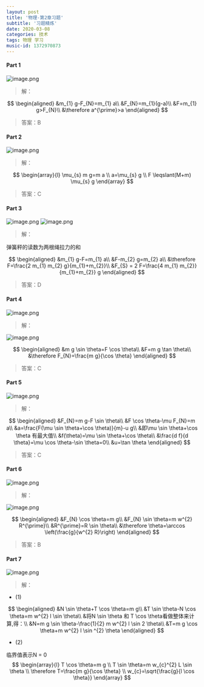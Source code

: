 ```yaml
---
layout: post
title: '物理-第2章习题'
subtitle: '习题精炼'
date: 2020-03-08
categories: 技术
tags: 物理 学习
music-id: 1372970873
---
```


#### Part 1

![image.png](https://yanxuan.nosdn.127.net/41d4e47d5c1707bdaeeddec0f71939d5.png)
>解：

$$
\begin{aligned}
&m_{1} g-F_{N}=m_{1} a\\
&F_{N}=m_{1}(g-a)\\
&F=m_{1} g>F_{N}\\
&\therefore a^{\prime}>a
\end{aligned}
$$
>答案：B

#### Part 2

![image.png](https://yanxuan.nosdn.127.net/0f7fe868e3553e1568ce81f10f477b68.png)
>解：

$$
\begin{array}{l}
\mu_{s} m g=m a \\
a=\mu_{s} g \\
F \leqslant(M+m) \mu_{s} g
\end{array}
$$

>答案：C

#### Part 3

![image.png](https://yanxuan.nosdn.127.net/054020b432435de6af3c061f2d63e65a.png)
![image.png](https://yanxuan.nosdn.127.net/4d30278180a007ee2719bc2dfb33c8a4.png)

>解：

弹簧秤的读数为两根绳拉力的和

$$
\begin{aligned}
&m_{1} g-F=m_{1} a\\
&F-m_{2} g=m_{2} a\\
&\therefore F=\frac{2 m_{1} m_{2} g}{m_{1}+m_{2}}\\
&F_{S} = 2 F=\frac{4 m_{1} m_{2}}{m_{1}+m_{2}} g
\end{aligned}
$$

>答案：D

#### Part 4

![image.png](https://yanxuan.nosdn.127.net/7d2ad5fa938abd4a872433f3b8cebc1c.png)

>解：

![image.png](https://yanxuan.nosdn.127.net/8645b0d9ea5ecc092763c95136a2b2c1.png)

$$
\begin{aligned}
&m g \sin \theta=F \cos \theta\\
&F=m g \tan \theta\\
&\therefore F_{N}=\frac{m g}{\cos \theta}
\end{aligned}
$$

>答案：C

#### Part 5

![image.png](https://yanxuan.nosdn.127.net/f5d304c130f5bbb28dd30ce3db1977f1.png)
>解：

$$
\begin{aligned}
&F_{N}=m g-F \sin \theta\\
&F \cos \theta-\mu F_{N}=m a\\
&a=\frac{F(\mu \sin \theta+\cos \theta)}{m}-u g\\
&即\mu \sin \theta+\cos \theta 有最大值\\
&f(\theta)=\mu \sin \theta+\cos \theta\\
&\frac{d f}{d \theta}=\mu \cos \theta-\sin \theta=0\\
&u=\tan \theta
\end{aligned}
$$

>答案：C

#### Part 6

![image.png](https://yanxuan.nosdn.127.net/81c7d8f141d7fc96b6e1205e5e9ead87.png)

>解：

![image.png](https://yanxuan.nosdn.127.net/5cf31ce7247751d07ee5734992fa1640.png)

$$
\begin{aligned}
&F_{N} \cos \theta=m g\\
&F_{N} \sin \theta=m w^{2} R^{\prime}\\
&R^{\prime}=R \sin \theta\\
&\therefore \theta=\arccos \left(\frac{g}{w^{2} R}\right)
\end{aligned}
$$

>答案：B

#### Part 7

![image.png](https://yanxuan.nosdn.127.net/f56871ae39d32ca5b711e7ef158d6ebb.png)
>解：

* (1)

$$
\begin{aligned}
&N \sin \theta+T \cos \theta=m g\\
&T \sin \theta-N \cos \theta=m w^{2} l \sin \theta\\
&将N \sin \theta 和 T \cos \theta看做整体来计算,得：\\
&N=m g \sin \theta-\frac{1}{2} m w^{2} l \sin 2 \theta\\
&T=m g \cos \theta+m w^{2} l \sin ^{2} \theta
\end{aligned}
$$

* (2)

临界值表示N = 0
$$
\begin{array}{l}
T \cos \theta=m g \\
T \sin \theta=m w_{c}^{2} L \sin \theta \\
\therefore T=\frac{m g}{\cos \theta} \\
w_{c}=\sqrt{\frac{g}{l \cos \theta}}
\end{array}
$$


